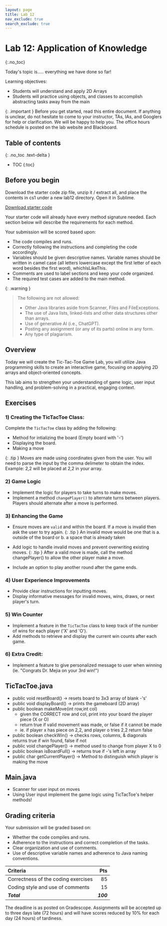 ```yaml
---
layout: page
title: Lab 12
nav_exclude: true
search_exclude: true
---
```


# Lab 12: Application of Knowledge
{:.no_toc}

Today's topic is..... everything we have done so far!

Learning objectives:
- Students will understand and apply 2D Arrays
- Students will practice using objects, and classes to accomplish abstracting tasks away from the main 

{: .important }
Before you get started, read this entire document. If anything is unclear, do not
hesitate to come to your instructor, TAs, IAs, and Googlers for help or clarification. We will be happy to help
you. The office hours schedule is posted on the lab website and Blackboard.

## Table of contents
{: .no_toc .text-delta }

- TOC
{:toc}

## Before you begin

Download the starter code zip file, unzip it / extract all, and place the contents in cs1 under a new lab12 directory. Open it in Sublime.

<a href="https://github.com/UTEP-CS-1/website/raw/main{{page.url|relative_url}}../lab12_starter.zip" class="btn btn-green">Download starter code</a>

Your starter code will already have every method signature needed. Each section below will describe the requirements for each method.


Your submission will be scored based upon:
- The code compiles and runs.
- Correctly following the instructions and completing the code accordingly.
- Variables should be given descriptive names. Variable names should be written in camel case (all letters lowercase except the first letter of each word besides the first word), whichIsLikeThis.
- Comments are used to label sections and keep your code organized.
- The required test cases are added to the main method.

{: .warning }
> The following are not allowed:
> - Other Java libraries aside from Scanner, Files and FileExceptions.
> - The use of Java lists, linked-lists and other data structures other than arrays.
> - Use of generative AI (i.e., ChatGPT).
> - Posting any assignment (or any of its parts) online in any form.
> - Any type of plagiarism. 

## Overview

Today we will create the Tic-Tac-Toe Game Lab, you will utilize Java programming skills to create an interactive game, focusing on applying 2D arrays and object-oriented concepts.

This lab aims to strengthen your understanding of game logic, user input handling, and problem-solving in a practical, engaging context.

## Exercises

### 1) Creating the TicTacToe Class:
Complete the `TicTacToe` class by adding the following:
- Method for intializing the board (Empty board with '-')
- Displaying the board. 
- Making a move

{: .tip }
Moves are made using coordinates given from the user. You will need to parse the input by the comma delimeter to obtain the index. Example: 2,2 will be placed at 2,2 in your array. 
 

### 2) Game Logic
- Implement the logic for players to take turns to make moves.
- Implement a method `changePlayer()` to alternate turns between players. Players should alternate after a move is performed.

### 3) Enhancing the Game

- Ensure moves are `valid` and within the board. If a move is invalid then ask the user to try again.
{: .tip }
An invalid move would be one that is a. outside of the board or b. a space that is already taken

- Add logic to handle invalid moves and prevent overwriting existing moves. 
{: .tip }
After a valid move is made, call the method changePlayer() to allow the other player make a move. 
- Include an option to play another round after the game ends.

### 4) User Experience Improvements
- Provide clear instructions for inputting moves.
- Display informative messages for invalid moves, wins, draws, or next player's turn.


### 5) Win Counter
- Implement a feature in the `TicTacToe` class to keep track of the number of wins for each player ('X' and 'O').
- Add methods to retrieve and display the current win counts after each game.

### 6) Extra Credit:
- Implement a feature to give personalized message to user when winning (ie. "Congrats Dr. Mejia on your 3rd win!")

## TicTacToe.java
- public void resetBoard() -> resets board to 3x3 array of blank -'s'
- public void displayBoard() -> prints the gameboard (2D array)
- public boolean makeMove(int row,int col) 
    - given the CORRECT row and col, print into your board the player piece (X or O)
    - return true if valid movement was made, or false if it cannot be made 
    - ie. if player x has piece on 2,2, and player o tries 2,2 return false
- public boolean checkWin() -> checks rows, columns, & diagonals returns true if win found, false if not
- public void changePlayer() ->  method used to change from player X to 0
- public boolean isBoardFull() -> returns true if -'s left in array 
- public char getCurrentPlayer() -> Method to distinguish which player is making the move
## Main.java
- Scanner for user input on moves
- Using User input implement the game logic using TicTacToe's helper methods!


## Grading criteria

Your submission will be graded based on:
- Whether the code compiles and runs.
- Adherence to the instructions and correct completion of the tasks.
- Clear organization and use of comments.
- Use of descriptive variable names and adherence to Java naming conventions.


| **Criteria**                             |   **Pts** |
|:-----------------------------------------|----------:|
| Correctness of the coding exercises      |        85 |
| Coding style and use of comments         |        15 |
| **_Total_**                              | **_100_** |

The deadline is as posted on Gradescope. Assignments will be accepted up to three days late (72 hours) and will have scores reduced by 10% for each day (24 hours) of tardiness.

